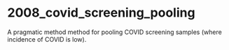 # 2008_covid_screening_pooling
A pragmatic method method for pooling COVID screening samples (where incidence of COVID is low).
